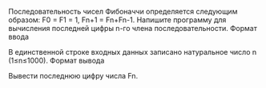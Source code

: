 Последовательность чисел Фибоначчи определяется следующим образом: F0 = F1 = 1,
Fn+1 = Fn+Fn-1. Напишите программу для вычисления последней цифры n-го члена последовательности.
Формат ввода

В единственной строке входных данных записано натуральное число n (1≤n≤1000).
Формат вывода

Вывести последнюю цифру числа Fn.